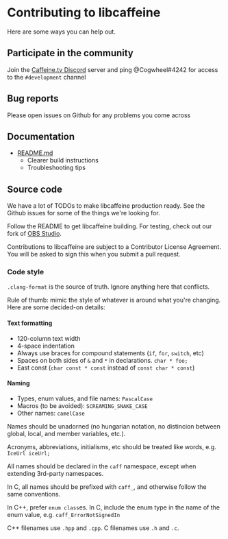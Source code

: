 Contributing to libcaffeine
===========================

Here are some ways you can help out.

## Participate in the community

Join the [Caffeine.tv Discord](https://discordapp.com/invite/caffeine) server and ping @Cogwheel#4242 for access to the `#development` channel

## Bug reports

Please open issues on Github for any problems you come across

## Documentation

* [README.md](README.md)
    * Clearer build instructions
    * Troubleshooting tips

## Source code

We have a lot of TODOs to make libcaffeine production ready. See the Github issues for some of the things we're looking for.

Follow the README to get libcaffeine building. For testing, check out our fork of [OBS Studio](https://github.com/caffeinetv/obs-studio).

Contributions to libcaffeine are subject to a Contributor License Agreement. You will be asked to sign this when you submit a pull request.

### Code style

`.clang-format` is the source of truth. Ignore anything here that conflicts.

Rule of thumb: mimic the style of whatever is around what you're changing. Here are some decided-on details:

#### Text formatting

* 120-column text width
* 4-space indentation
* Always use braces for compound statements (`if`, `for`, `switch`, etc)
* Spaces on both sides of `&` and `*` in declarations. `char * foo;`
* East const (`char const * const` instead of `const char * const`)

#### Naming

* Types, enum values, and file names: `PascalCase`
* Macros (to be avoided): `SCREAMING_SNAKE_CASE`
* Other names: `camelCase`

Names should be unadorned (no hungarian notation, no distincion between global, local, and member variables, etc.).

Acronyms, abbreviations, initialisms, etc should be treated like words, e.g. `IceUrl iceUrl;`

All names should be declared in the `caff` namespace, except when extending 3rd-party namespaces.

In C, all names should be prefixed with `caff_`, and otherwise follow the same conventions.

In C++, prefer `enum class`es. In C, include the enum type in the name of the enum value, e.g. `caff_ErrorNotSignedIn`

C++ filenames use `.hpp` and `.cpp`. C filenames use `.h` and `.c`.
